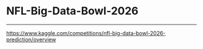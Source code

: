 # NFL-Big-Data-Bowl-2026

--------------------------------------------------------------------------------
https://www.kaggle.com/competitions/nfl-big-data-bowl-2026-prediction/overview
